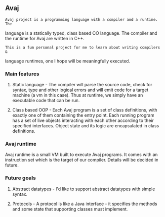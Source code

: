 ## Avaj
    Avaj project is a programming language with a compiler and a runtime. The
language is a statically typed, class based OO language. The compiler and the
runtime for Avaj are written in C++.

	This is a fun personal project for me to learn about writing compilers &
language runtimes, one I hope will be meaningfully executed.

### Main features
1.	Static language - The compiler will parse the source code, check for
syntax, type and other logical errors and will emit code for a target machine
(a vm in this case). Thus at runtime, we simply have an executable code that can
be run.

2.	Class based OOP - Each Avaj program is a set of class definitions, with
exactly one of them containing the entry point. Each running program has a set
of live objects interacting with each other according to their specified
interfaces. Object state and its logic are encapsulated in class definitions.

### Avaj runtime
Avaj runtime is a small VM built to execute Avaj programs. It comes with an
instruction set which is the target of our compiler. Details will be decided in
future.

### Future goals
1. Abstract datatypes - I'd like to support abstract datatypes with simple
syntax. 

2. Protocols - A protocol is like a Java interface - it specifies the methods
and some state that supporting classes must implement. 
